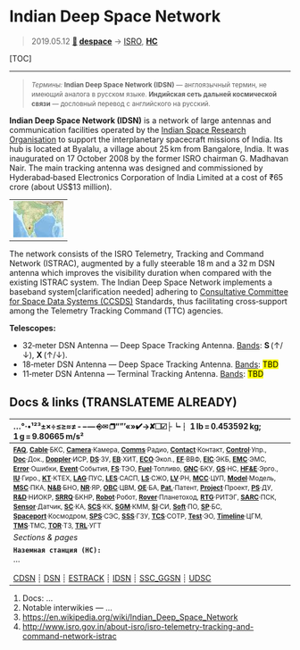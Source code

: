 # Indian Deep Space Network
> 2019.05.12 **[🚀](../index/index.md) [despace](index.md)** → [ISRO](zz_isro.md), **[НС](scs.md)**

[TOC]

---

> <small>*Термины:* **Indian Deep Space Network (IDSN)** — англоязычный термин, не имеющий аналога в русском языке. **Индийская сеть дальней космической связи** — дословный перевод с английского на русский.</small>

**Indian Deep Space Network (IDSN)** is a network of large antennas and communication facilities operated by the [Indian Space Research Organisation](zz_isro.md) to support the interplanetary spacecraft missions of India. Its hub is located at Byalalu, a village about 25 km from Bangalore, India. It was inaugurated on 17 October 2008 by the former ISRO chairman G. Madhavan Nair. The main tracking antenna was designed and commissioned by Hyderabad‑based Electronics Corporation of India Limited at a cost of ₹65 crore (about US$13 million).

||
|:--|
| [![](f/gs/idsn_pic1_thumb.jpg)](f/gs/idsn_pic1.png) |

The network consists of the ISRO Telemetry, Tracking and Command Network (ISTRAC), augmented by a fully steerable 18 m and a 32 m DSN antenna which improves the visibility duration when compared with the existing ISTRAC system. The Indian Deep Space Network implements a baseband system[clarification needed] adhering to [Consultative Committee for Space Data Systems (CCSDS)](ccsds.md) Standards, thus facilitating cross‑support among the Telemetry Tracking Command (TTC) agencies.

**Telescopes:**

   - 32‑meter DSN Antenna — Deep Space Tracking Antenna. [Bands](rf.md): **S** (↑/↓), **X** (↑/↓).
   - 18‑meter DSN Antenna — Deep Space Tracking Antenna. [Bands](rf.md): <mark>TBD</mark>
   - 11‑meter DSN Antenna — Terminal Tracking Antenna. [Bands](rf.md): <mark>TBD</mark>



<p style="page-break-after:always"> </p>

## Docs & links (TRANSLATEME ALREADY)
|…°·•¹²³±×÷≤≥≈≠ ‑ −— ⎆✉ ❐“”’«»✔→✘☐☑├┕┆ 1 lb = 0.453592 kg; 1 g = 9.80665 m/s²|
|:--|
|<small>**[FAQ](faq.md)**, **[Cable](cable.md)**·БКС, **[Camera](cam.md)**·Камера, **[Comms](comms.md)**·Радио, **[Contact](contact.md)**·Контакт, **[Control](control.md)**·Упр., **[Doc](doc.md)**·Док., **[Doppler](doppler.md)**·ИСР, **[DS](ds.md)**·ЗУ, **[EB](eb.md)**·ХИТ, **[ECO](ecology.md)**·Экол., **[EF](ef.md)**·ВВФ, **[ElC](elc.md)**·ЭКБ, **[EMC](emc.md)**·ЭМС, **[Error](error.md)**·Ошибки, **[Event](event.md)**·События, **[FS](fs.md)**·ТЭО, **[Fuel](fuel.md)**·Топливо, **[GNC](gnc.md)**·БКУ, **[GS](scs.md)**·НС, **[HF&E](hfe.md)**·Эрго., **[IU](iu.md)**·Гиро., **[KT](kt.md)**·КТЕХ, **[LAG](lag.md)**·ПУC, **[LES](les.md)**·САСП, **[LS](ls.md)**·СЖО, **[LV](lv.md)**·РН, **[MCC](mcc.md)**·ЦУП, **[Model](model.md)**·Модель, **[MSC](sc.md)**·ПКА, **[N&B](nnb.md)**·БНО, **[NR](nr.md)**·ЯР, **[OBC](obc.md)**·ЦВМ, **[OE](oe.md)**·БА, **[Pat.](патент.md)**·Патент, **[Project](project.md)**·Проект, **[PS](ps.md)**·ДУ, **[R&D](rnd.md)**·НИОКР, **[SRRQ](srrq.md)**·БКНР, **[Robot](robotics.md)**·Робот, **[Rover](rover.md)**·Планетоход, **[RTG](rtg.md)**·РИТЭГ, **[SARC](sarc.md)**·ПСК, **[Sensor](sensor.md)**·Датчик, **[SC](sc.md)**·КА, **[SCS](scs.md)**·КК, **[SGM](sgm.md)**·КММ, **[SI](si.md)**·СИ, **[Soft](soft.md)**·ПО, **[SP](sp.md)**·БС, **[Spaceport](spaceport.md)**·Космодром, **[SPS](sps.md)**·СЭС, **[SSS](sss.md)**·ГЗУ, **[TCS](tcs.md)**·СОТР, **[Test](test.md)**·ЭО, **[Timeline](timeline.md)**·ЦГМ, **[TMS](tms.md)**·ТМС, **[TOR](tor.md)**·ТЗ, **[TRL](trl.md)**·УГТ</small>|
|*Sections & pages*|
|**`Наземная станция (НС):`**<br> … <br><br> [CDSN](cdsn.md) ┊ [DSN](dsn.md) ┊ [ESTRACK](estrack.md) ┊ [IDSN](idsn.md) ┊ [SSC_GGSN](ssc_ggsn.md) ┊ [UDSC](udsc.md) |

   1. Docs: …
   1. Notable interwikies — …
   1. <https://en.wikipedia.org/wiki/Indian_Deep_Space_Network>
   1. <http://www.isro.gov.in/about-isro/isro-telemetry-tracking-and-command-network-istrac>

